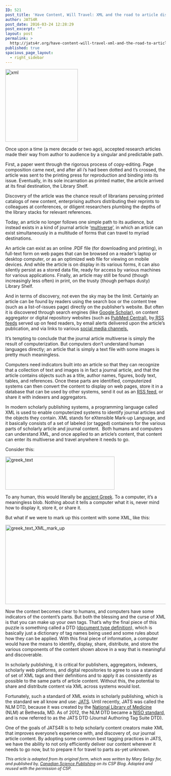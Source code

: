 ```yaml
---
ID: 521
post_title: 'Have Content, Will Travel: XML and the road to article discovery'
author: JATS4R
post_date: 2016-03-24 12:28:29
post_excerpt: ""
layout: post
permalink: >
  http://jats4r.org/have-content-will-travel-xml-and-the-road-to-article-discoverability/
published: true
spacious_page_layout:
  - right_sidebar
---
```

<a href="http://jats4r.org/wp-content/uploads/2016/03/xml.jpg" rel="attachment wp-att-497"><img class="wp-image-497 alignleft" src="http://jats4r.org/wp-content/uploads/2016/03/xml.jpg" alt="xml" width="228" height="228" /></a>

<span class="drop">O</span>nce upon a time (a mere decade or two ago), accepted research articles made their way from author to audience by a singular and predictable path.

First, a paper went through the rigorous process of copy-editing. Page composition came next, and after all i’s had been dotted and t’s crossed, the article was sent to the printing press for reproduction and binding into its issue. Eventually, in its sole incarnation as printed matter, the article arrived at its final destination, the Library Shelf.

Discovery of the article was the chance result of librarians perusing printed catalogs of new content, enterprising authors distributing their reprints to colleagues at conferences, or diligent researchers plumbing the depths of the library stacks for relevant references.

Today, an article no longer follows one simple path to its audience, but instead exists in a kind of journal article ‘<a href="http://en.wikipedia.org/wiki/Multiverse" target="_blank">multiverse</a>’, in which an article can exist simultaneously in a multitude of forms that can travel to myriad destinations.

An article can exist as an online .PDF file (for downloading and printing), in full-text form on web pages that can be browsed on a reader’s laptop or desktop computer, or as an optimized web file for viewing on mobile devices. And while the article is on display in its various forms, it can also silently persist as a stored data file, ready for access by various machines for various applications. Finally, an article may still be found (though increasingly less often) in print, on the trusty (though perhaps dusty) Library Shelf.

And in terms of discovery, not even the sky may be the limit. Certainly an article can be found by readers using the search box or the content tree (such as a list-of-issues page) directly on the publisher’s website. But often it is discovered through search engines (like <a href="http://scholar.google.ca/" target="_blank">Google Scholar</a>), on content aggregator or digital repository websites (such as <a href="http://www.ncbi.nlm.nih.gov/pmc/" target="_blank">PubMed Central)</a>, by<a href="http://nrcresearchpress.com/page/help/topics/alerts/rss" target="_blank"> RSS feeds</a> served up on feed readers, by email alerts delivered upon the article’s publication, and via links to various <a href="http://twitter.com/cdnsciencepub" target="_blank">social media channels.</a>

It’s tempting to conclude that the journal article multiverse is simply the result of computerization. But computers don’t understand human languages directly; an article that is simply a text file with some images is pretty much meaningless.

Computers need indicators built into an article so that they can recognize that a collection of text and images is in fact a journal article, and that the article contains objects such as a title, author names, figures, body text, tables, and references. Once these parts are identified, computerized systems can then convert the content to display on web pages, store it in a database that can be used by other systems, send it out as an <a href="http://nrcresearchpress.com/page/help/topics/alerts/rss" target="_blank">RSS feed</a>, or share it with indexers and aggregators.

In modern scholarly publishing systems, a programming language called XML is used to enable computerized systems to identify journal articles and the objects they contain. XML stands for eXtensible Mark-up Language, and it basically consists of a set of labeled (or tagged) containers for the various parts of scholarly article and journal content.  Both humans and computers can understand XML, and once applied to an article’s content, that content can enter its multiverse and travel anywhere it needs to go.

Consider this:

<a href="http://jats4r.org/wp-content/uploads/2016/03/greek_text.png" rel="attachment wp-att-502"><img class="alignnone wp-image-502" src="http://jats4r.org/wp-content/uploads/2016/03/greek_text-300x91.png" alt="greek_text" width="343" height="104" /></a>

To any human, this would literally be <a href="http://en.wikipedia.org/wiki/Odyssey" target="_blank">ancient Greek</a>. To a computer, it’s a meaningless blob. Nothing about it tells a computer what it is, never mind how to display it, store it, or share it.

But what if we were to mark up this content with some XML, like this:

<a href="http://jats4r.org/wp-content/uploads/2016/03/greek_text_XML_mark_up.png" rel="attachment wp-att-503"><img class="alignnone wp-image-503" src="http://jats4r.org/wp-content/uploads/2016/03/greek_text_XML_mark_up-300x140.png" alt="greek_text_XML_mark_up" width="533" height="249" /></a>

Now the context becomes clear to humans, and computers have some indicators of the content’s parts. But both the blessing and the curse of XML is that you can make up your own tags. That’s why the final piece of this puzzle is something called a DTD (<a href="http://en.wikipedia.org/wiki/Document_Type_Definition" target="_blank">document type definition</a>), which is basically just a dictionary of tag names being used and some rules about how they can be applied. With this final piece of information, a computer would have the means to identify, display, share, distribute, and store the various components of the content shown above in a way that is meaningful and discoverable.

In scholarly publishing, it is critical for publishers, aggregators, indexers, scholarly web platforms, and digital repositories to agree to use a standard of set of XML tags and their definitions and to apply it as consistently as possible to the same parts of article content. Without this, the potential to share and distribute content via XML across systems would lost.

Fortunately, such a standard of XML exists in scholarly publishing, which is the standard we all know and use: <a href="http://jats.nlm.nih.gov/index.html">JATS</a>. Until recently, JATS was called the NLM DTD, because it was created by the <a href="http://www.nlm.nih.gov/" target="_blank">National Library of Medicine</a> (NLM) at Bethesda, MD. As of 2012, the NLM DTD became a <a href="http://www.niso.org/workrooms/journalmarkup">NISO standard</a>, and is now referred to as the JATS DTD (Journal Authoring Tag Suite DTD).

One of the goals of JATS4R is to help scholarly content creators make XML that improves everyone’s experience with, and discovery of, our journal article content. By adopting some common best tagging practices in JATS, we have the ability to not only efficiently deliver our content wherever it needs to go now, but to prepare it for travel to parts as-yet unknown.
<p style="font-size: 90%;"><em>This article is adapted from its original form, which was written by Mary Seligy for, and published by, <a href="http://cdnsciencepub.com">Canadian Science Publishing</a> on its CSP Blog. Adapted and reused with the permission of CSP.</em></p>
&nbsp;